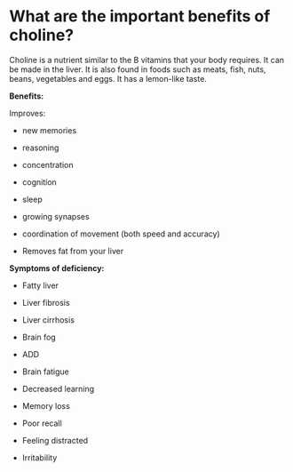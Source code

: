 # What are the important benefits of choline?

Choline is a nutrient similar to the B vitamins that your body requires. It can be made in the liver. It is also found in foods such as meats, fish, nuts, beans, vegetables and eggs. It has a lemon-like taste.

**Benefits:**

Improves:

- new memories

- reasoning

- concentration

- cognition

- sleep

- growing synapses

- coordination of movement (both speed and accuracy)

- Removes fat from your liver

**Symptoms of deficiency:**

- Fatty liver

- Liver fibrosis

- Liver cirrhosis

- Brain fog

- ADD

- Brain fatigue

- Decreased learning

- Memory loss

- Poor recall

- Feeling distracted

- Irritability